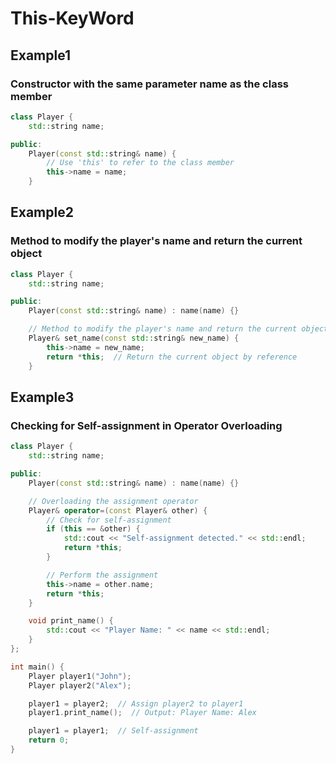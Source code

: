 # This-KeyWord


## Example1

### Constructor with the same parameter name as the class member
```cpp
class Player {
    std::string name;

public:
    Player(const std::string& name) {
        // Use 'this' to refer to the class member
        this->name = name;
    }
```

## Example2

### Method to modify the player's name and return the current object

```cpp
class Player {
    std::string name;

public:
    Player(const std::string& name) : name(name) {}

    // Method to modify the player's name and return the current object
    Player& set_name(const std::string& new_name) {
        this->name = new_name;
        return *this;  // Return the current object by reference
    }
```
## Example3

### Checking for Self-assignment in Operator Overloading

```cpp
class Player {
    std::string name;

public:
    Player(const std::string& name) : name(name) {}

    // Overloading the assignment operator
    Player& operator=(const Player& other) {
        // Check for self-assignment
        if (this == &other) {
            std::cout << "Self-assignment detected." << std::endl;
            return *this;
        }

        // Perform the assignment
        this->name = other.name;
        return *this;
    }

    void print_name() {
        std::cout << "Player Name: " << name << std::endl;
    }
};

int main() {
    Player player1("John");
    Player player2("Alex");

    player1 = player2;  // Assign player2 to player1
    player1.print_name();  // Output: Player Name: Alex

    player1 = player1;  // Self-assignment
    return 0;
}
```
